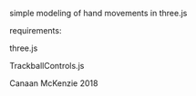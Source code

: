 simple modeling of hand movements in three.js

requirements:

three.js

TrackballControls.js

Canaan McKenzie 2018